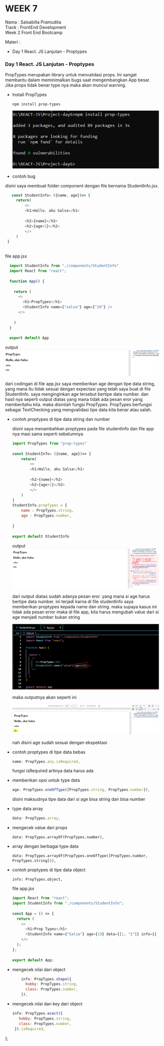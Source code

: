 # WEEK 7

Nama : Salsabilla Pramudita\
Track : FrontEnd Development\
Week 2 Front End Bootcamp

Materi : 
- Day 1 React. JS Lanjutan - Proptypes


### Day 1 React. JS Lanjutan - Proptypes
 PropTypes merupakan library untuk menvalidasi props. Ini sangat membantu dalam meminimalkan bugs saat mengembangkan App besar. Jika props tidak benar type nya maka akan muncul warning.
 
 - Install PropTypes
    ```
    npm install prop-types
    ```
    
    ![img](gambar/gambar1.PNG)
    
  - contoh bug
  
  disini saya membuat folder component dengan file bernama StudentInfo.jsx.
  
   ```js
      const StudentInfo= ({name, age})=> {
        return(
            <>
            <h1>Hallo, aku Salsa</h1>

            <h2>{name}</h2>
            <h2>{age+2}</h2>
            </>
        )
    }
    
   ```
    
        
 file app.jsx
    
   ```js
     import StudentInfo from "./components/StudentInfo"
     import React from "react";

     function App() {

       return (
         <>
           <h1>PropTypes</h1>
           <StudentInfo name={"salsa"} age={"19"} />
         </>

       )
     }

     export default App
  ```
    
  output 
  ![img](gambar/gambar2.PNG)
    
dari codingan di file app.jsx saya memberikan age dengan tipe data string, yang mana itu tidak sesuai dengan expectasi yang telah saya buat di file StudentInfo. saya menginginkan age tersebut bertipe data number. dan hasil nya seperti output diatas yang mana tidak ada pesan eror yang memberitahu kita. maka disinilah fungsi PropTypes. PropTypes berfungsi sebagai TextChecking yang mengvalidasi tipe data kita benar atau salah.

- contoh proptypes di tipe data string dan number

  disini saya menambahkan proptypes pada file studentInfo dan file app nya masi sama seperti sebelumnya
  ```js
  import PropTypes from "prop-types"

  const StudentInfo= ({name, age})=> {
      return(
          <>
          <h1>Hallo, aku Salsa</h1>

          <h2>{name}</h2>
          <h2>{age+2}</h2>
          </>
      )
  }
  StudentInfo.propTypes = {
      name : PropTypes.string,
      age : PropTypes.number,

  }

  export default StudentInfo
  ```
  
  output
   ![img](gambar/gambar3.PNG)
   
   dari output diatas sudah adanya pesan eror. yang mana si age harus bertipe data number. ini terjadi karna di file studentInfo saya memberikan proptypes kepada name dan string. maka supaya kasus ini tidak ada pesan error maka di file app, kita harus mengubah value dari si age menjadi number bukan string
   
   ![img](gambar/gambar4.PNG)
   
   maka outputnya akan seperti ini
   
   ![img](gambar/gambar5.PNG)
   
   nah disini age sudah sesuai dengan ekspektasi
   
- contoh proptypes di tipe data bebas
  ```js
  name: PropTypes.any.isRequired, 
  ```
  fungsi isRequired artinya data harus ada
  
- memberikan opsi untuk type data
  ```js
  age: PropTypes.oneOfType([PropTypes.string, PropTypes.number]),
  ```
   disini maksudnya tipe data dari si age bisa string dan bisa number
   
- type data array
  ```js
  data: PropTypes.array,
  ```
- mengecek value dari props
  ```
  data: PropTypes.arrayOf(PropTypes.number),
  ```
  
- array dengan berbagai type data
  ```
  data: PropTypes.arrayOf(PropTypes.oneOfType([PropTypes.number, PropTypes.string])),
  ```
  
- contoh proptypes di tipe data object 
  ```
  info: PropTypes.object,
  ```
  
  file app.jsx
  ```js
  import React from "react";
  import StudentInfo from "./components/StudentInfo";

  const App = () => {
    return (
      <>
        <h1>Prop Types</h1>
        <StudentInfo name={"Salsa"} age={19} data={[1, "2"]} info={{ hobby: "menyanyi", class: 9 }} />
      </>
    );
  };

  export default App;
  ```
  
- mengecek nilai dari object
  ```js
      info: PropTypes.shape({
        hobby: PropTypes.string,
        class: PropTypes.number,
      }),
  ```
  
 - mengecek nilai dan key dari object
   ```js
   info: PropTypes.exact({
      hobby: PropTypes.string,
      class: PropTypes.number,
    }).isRequired,
  };

   ```



   
   
  
  

